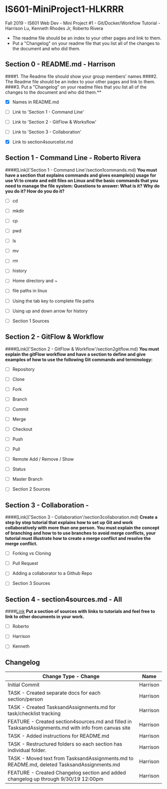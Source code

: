 # IS601-MiniProject1-HLKRRR
Fall 2019 - IS601 Web Dev - Mini Project #1 - Git/Docker/Workflow Tutorial - Harrison Lu, Kenneth Rhodes Jr, Roberto Rivera

- The readme file should be an index to your other pages and link to them.
- Put a "Changelog" on your readme file that you list all of the changes to the document and who did them.



## Section 0 - README.md - Harrison
####1. The Readme file should show your group members' names
####2. The Readme file should be an index to your other pages and link to them.
####3. Put a "Changelog" on your readme files that you list all of the changes to the document and who did them.**

- [x] Names in README.md
- [ ] Link to 'Section 1 - Command Line'
- [ ] Link to 'Section 2 - GitFlow & Worksflow'
- [ ] Link to 'Section 3 - Collaboration'
- [x] Link to section4sourcelist.md



## Section 1 - Command Line - Roberto Rivera
####[Link]('Section 1 - Command Line'/section1commands.md)
**You must have a section that explains commands and gives example(s) usage for use Vi to create and edit files on Linux and the basic commands that you need to manage the file system:
Questions to answer: What is it? Why do you do it? How do you do it?**

- [ ] cd
- [ ] mkdir
- [ ] cp
- [ ] pwd
- [ ] ls
- [ ] mv
- [ ] rm
- [ ] history
- [ ] Home directory and ~
- [ ] file paths in linux
- [ ] Using the tab key to complete file paths
- [ ] Using up and down arrow for history
- [ ] Section 1 Sources



## Section 2 - GitFlow & Workflow
####[Link]('Section 2 - GitFlow & Workflow'/section2gitflow.md)
**You must explain the gitFlow workflow and have a section to define and give examples of how to use the following Git commands and terminology:**

- [ ] Repository
- [ ] Clone
- [ ] Fork
- [ ] Branch
- [ ] Commit
- [ ] Merge
- [ ] Checkout
- [ ] Push
- [ ] Pull
- [ ] Remote Add / Remove / Show
- [ ] Status
- [ ] Master Branch
- [ ] Section 2 Sources



## Section 3 - Collaboration - 
####[Link]('Section 3 - Collaboration'/section3collaboration.md)
**Create a step by step tutorial that explains how to set up Git and work collaboratively with more than one person. You must explain the concept of branching and how to to use branches to avoid merge conflicts, your tutorial must illustrate how to create a merge conflict and resolve the merge conflict.**

- [ ] Forking vs Cloning
- [ ] Pull Request
- [ ] Adding a collaborator to a Github Repo
- [ ] Section 3 Sources



## Section 4 - section4sources.md - All
####[Link](section4sources.md)
**Put a section of sources with links to tutorials and feel free to link to other documents in your work.**

- [ ] Roberto
- [ ] Harrison
- [ ] Kenneth



## Changelog
Change Type - Change | Name
-------------------- | -------------
Initial Commit | Harrison
TASK - Created separate docs for each section/person | Harrison
TASK - Created TasksandAssignments.md for task/checklist tracking | Harrison
FEATURE - Created section4sources.md and filled in TasksandAssignments.md with info from canvas site | Harrison
TASK - Added instructions for README.md | Harrison
TASK - Restructured folders so each section has individual folder. | Harrison
TASK - Moved text from TasksandAssignments.md to README.md, deleted TasksandAssignments.md | Harrison
FEATURE - Created Changelog section and added changelog up through 9/30/19 12:00pm | Harrison
